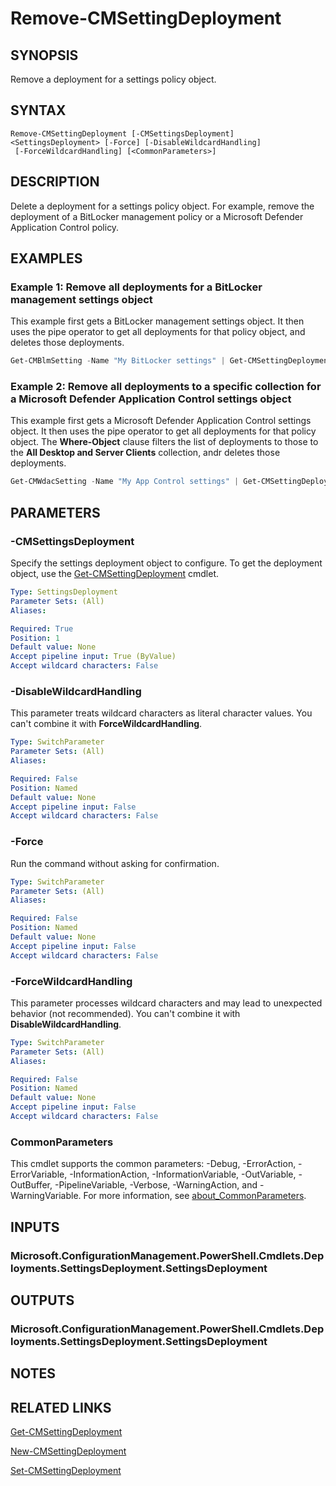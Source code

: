 ﻿---
external help file: AdminUI.PS.dll-Help.xml
Module Name: ConfigurationManager
ms.date: 08/20/2020
online version:
schema: 2.0.0
---

# Remove-CMSettingDeployment

## SYNOPSIS

Remove a deployment for a settings policy object.

## SYNTAX

```
Remove-CMSettingDeployment [-CMSettingsDeployment] <SettingsDeployment> [-Force] [-DisableWildcardHandling]
 [-ForceWildcardHandling] [<CommonParameters>]
```

## DESCRIPTION

Delete a deployment for a settings policy object. For example, remove the deployment of a BitLocker management policy or a Microsoft Defender Application Control policy.

## EXAMPLES

### Example 1: Remove all deployments for a BitLocker management settings object

This example first gets a BitLocker management settings object. It then uses the pipe operator to get all deployments for that policy object, and deletes those deployments.

```powershell
Get-CMBlmSetting -Name "My BitLocker settings" | Get-CMSettingDeployment | Remove-CMSettingDeployment
```

### Example 2: Remove all deployments to a specific collection for a Microsoft Defender Application Control settings object

This example first gets a Microsoft Defender Application Control settings object. It then uses the pipe operator to get all deployments for that policy object. The **Where-Object** clause filters the list of deployments to those to the **All Desktop and Server Clients** collection, andr deletes those deployments.

```powershell
Get-CMWdacSetting -Name "My App Control settings" | Get-CMSettingDeployment | Where-Object { $_.CollectionId -eq (Get-CMCollection -Name "All Desktop and Server Clients").CollectionId } | Remove-CMSettingDeployment
```

## PARAMETERS

### -CMSettingsDeployment

Specify the settings deployment object to configure. To get the deployment object, use the [Get-CMSettingDeployment](Get-CMSettingDeployment.md) cmdlet.

```yaml
Type: SettingsDeployment
Parameter Sets: (All)
Aliases:

Required: True
Position: 1
Default value: None
Accept pipeline input: True (ByValue)
Accept wildcard characters: False
```

### -DisableWildcardHandling

This parameter treats wildcard characters as literal character values. You can't combine it with **ForceWildcardHandling**.

```yaml
Type: SwitchParameter
Parameter Sets: (All)
Aliases:

Required: False
Position: Named
Default value: None
Accept pipeline input: False
Accept wildcard characters: False
```

### -Force

Run the command without asking for confirmation.

```yaml
Type: SwitchParameter
Parameter Sets: (All)
Aliases:

Required: False
Position: Named
Default value: None
Accept pipeline input: False
Accept wildcard characters: False
```

### -ForceWildcardHandling

This parameter processes wildcard characters and may lead to unexpected behavior (not recommended). You can't combine it with **DisableWildcardHandling**.

```yaml
Type: SwitchParameter
Parameter Sets: (All)
Aliases:

Required: False
Position: Named
Default value: None
Accept pipeline input: False
Accept wildcard characters: False
```

### CommonParameters
This cmdlet supports the common parameters: -Debug, -ErrorAction, -ErrorVariable, -InformationAction, -InformationVariable, -OutVariable, -OutBuffer, -PipelineVariable, -Verbose, -WarningAction, and -WarningVariable. For more information, see [about_CommonParameters](http://go.microsoft.com/fwlink/?LinkID=113216).

## INPUTS

### Microsoft.ConfigurationManagement.PowerShell.Cmdlets.Deployments.SettingsDeployment.SettingsDeployment
## OUTPUTS

### Microsoft.ConfigurationManagement.PowerShell.Cmdlets.Deployments.SettingsDeployment.SettingsDeployment
## NOTES

## RELATED LINKS

[Get-CMSettingDeployment](Get-CMSettingDeployment.md)

[New-CMSettingDeployment](New-CMSettingDeployment.md)

[Set-CMSettingDeployment](Set-CMSettingDeployment.md)
